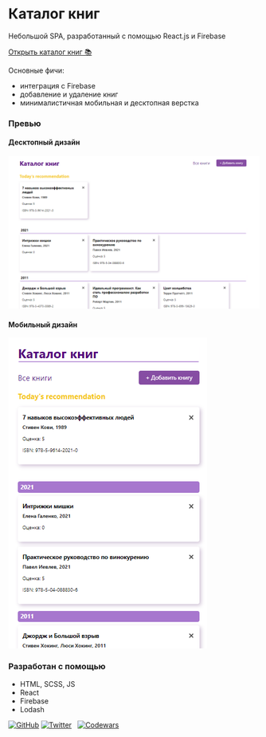 # Каталог книг

Небольшой SPA, разработанный с помощью React.js и Firebase

[Открыть каталог книг 📚](https://magenta-frangipane-4a44d5.netlify.app/)

Основные фичи:
- интеграция с Firebase
- добавление и удаление книг
- минималистичная мобильная и десктопная верстка


### Превью

#### Десктопный дизайн
![Desktop preview](./desktop-preview.png)

#### Мобильный дизайн
![Mobile preview](./mobile-preview.png)

### Разработан с помощью
- HTML, SCSS, JS
- React
- Firebase
- Lodash


[![GitHub](https://img.shields.io/github/followers/grinushka?style=social)](https://github.com/grinushka)
[![Twitter](https://img.shields.io/twitter/follow/grinushka)](https://twitter.com/grinushka)
&nbsp;
[![Codewars](https://img.shields.io/badge/Codewars-grinushka-red)](https://www.codewars.com/users/grinushka)
&nbsp;
